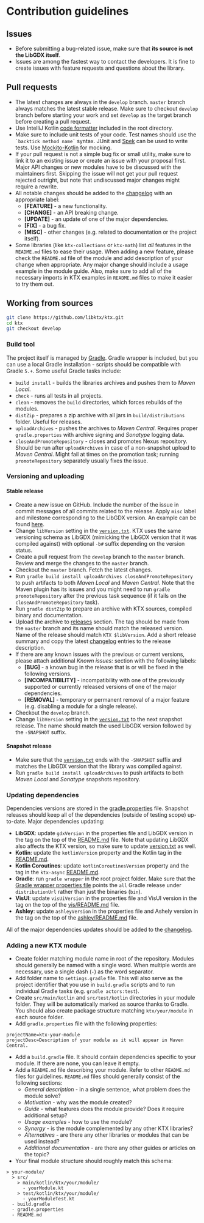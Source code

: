 # Contribution guidelines

## Issues

- Before submitting a bug-related issue, make sure that **its source is not the LibGDX itself**.
- Issues are among the fastest way to contact the developers. It is fine to create issues with feature requests and
questions about the library.

## Pull requests

- The latest changes are always in the `develop` branch. `master` branch always matches the latest stable release. Make
sure to checkout `develop` branch before starting your work and set `develop` as the target branch before creating
a pull request.
- Use IntelliJ Kotlin [code formatter](../intellij-formatter.xml) included in the root directory.
- Make sure to include unit tests of your code. Test names should use the `` `backtick method name` `` syntax.
JUnit and [Spek](http://spekframework.org/) can be used to write tests. Use
[Mockito-Kotlin](https://github.com/nhaarman/mockito-kotlin) for mocking.
- If your pull request is not a simple bug fix or small utility, make sure to link it to an existing issue or create
an issue with your proposal first. Major API changes or new modules have to be discussed with the maintainers first.
Skipping the issue will not get your pull request rejected outright, but note that undiscussed major changes might
require a rewrite.
- All notable changes should be added to the [changelog](../CHANGELOG.md) with an appropriate label:
  - **[FEATURE]** - a new functionality.
  - **[CHANGE]** - an API breaking change.
  - **[UPDATE]** - an update of one of the major dependencies.
  - **[FIX]** - a bug fix.
  - **[MISC]** - other changes (e.g. related to documentation or the project itself).
- Some libraries (like `ktx-collections` or `ktx-math`) list _all_ features in the `README.md` files to ease their
usage. When adding a new feature, please check the  `README.md` file of the module and add description of your change
when appropriate. Any major change should include a usage example in the module guide. Also, make sure to add all
of the necessary imports in KTX examples in `README.md` files to make it easier to try them out.

## Working from sources

```bash
git clone https://github.com/libktx/ktx.git
cd ktx
git checkout develop
```

### Build tool

The project itself is managed by [Gradle](http://gradle.org/). Gradle wrapper is included, but you can use a local
Gradle installation - scripts should be compatible with Gradle `5.+`. Some useful Gradle tasks include:

- `build install` - builds the libraries archives and pushes them to _Maven Local_.
- `check` - runs all tests in all projects.
- `clean` - removes the `build` directories, which forces rebuilds of the modules.
- `distZip` - prepares a zip archive with all jars in `build/distributions` folder. Useful for releases.
- `uploadArchives` - pushes the archives to _Maven Central_. Requires proper `gradle.properties` with archive signing
and _Sonatype_ logging data.
- `closeAndPromoteRepository` - closes and promotes Nexus repository. Should be run after `uploadArchives` in
case of a non-snapshot upload to _Maven Central_. Might fail at times on the promotion task; running `promoteRepository`
separately usually fixes the issue.

### Versioning and uploading

#### Stable release

- Create a new issue on GitHub. Include the number of the issue in commit messages of all commits related to the release.
Apply `misc` label and milestone corresponding to the LibGDX version. An example can be found
[here](https://github.com/libktx/ktx/issues/191).
- Change `libVersion` setting in the [`version.txt`](../version.txt). KTX uses the same versioning schema as LibGDX
(mimicking the LibGDX version that it was compiled against) with optional `-b#` suffix depending on the version status.
- Create a pull request from the `develop` branch to the `master` branch. Review and merge the changes to the `master`
branch.
- Checkout the `master` branch. Fetch the latest changes.
- Run `gradle build install uploadArchives closeAndPromoteRepository` to push artifacts to both _Maven Local_ and
_Maven Central_. Note that the Maven plugin has its issues and you might need to run `gradle promoteRepository` after
the previous task sequence (if it fails on the `closeAndPromoteRepository` task).
- Run `gradle distZip` to prepare an archive with KTX sources, compiled binary and documentation.
- Upload the archive to [releases](https://github.com/libktx/ktx/releases) section. The tag should be made from the
`master` branch and its name should match the released version. Name of the release should match `KTX $libVersion`.
Add a short release summary and copy the latest [changelog](../CHANGELOG.md) entries to the release description.
- If there are any known issues with the previous or current versions, please attach additional _Known issues:_ section
with the following labels:
  - **[BUG]** - a known bug in the release that is or will be fixed in the following versions.
  - **[INCOMPATIBILITY]** - incompatibility with one of the previously supported or currently released versions of one
  of the major dependencies.
  - **[REMOVAL]** - temporary or permanent removal of a major feature (e.g. disabling a module for a single release).
- Checkout the `develop` branch.
- Change `libVersion` setting in the [`version.txt`](../version.txt) to the next snapshot release. The name should
match the used LibGDX version followed by the `-SNAPSHOT` suffix.

#### Snapshot release

- Make sure that the [`version.txt`](../version.txt) ends with the `-SNAPSHOT` suffix and matches the LibGDX version
that the library was compiled against.
- Run `gradle build install uploadArchives` to push artifacts to both _Maven Local_ and _Sonatype_ snapshots repository.

### Updating dependencies

Dependencies versions are stored in the [gradle.properties](../gradle.properties) file. Snapshot releases should keep
all of the dependencies (outside of testing scope) up-to-date. Major dependencies updating:

- **LibGDX**: update `gdxVersion` in the properties file and LibGDX version in the tag on the top of the 
[README.md](../README.md) file. Note that updating LibGDX also affects the KTX version, so make sure to update
[version.txt](../version.txt) as well.
- **Kotlin**: update the `kotlinVersion` property and the Kotlin tag in the [README.md](../README.md).
- **Kotlin Coroutines**: update `kotlinCoroutinesVersion` property and the tag in the
`ktx-async` [README.md](../async/README.md).
- **Gradle**: run `gradle wrapper` in the root project folder. Make sure that the
[Gradle wrapper properties file](../gradle/wrapper/gradle-wrapper.properties) points the `all` Gradle release under
`distributionUrl` rather than just the binaries (`bin`).
- **VisUI**: update `visUiVersion` in the properties file and VisUI version in the tag on the top of the 
[vis/README.md](../vis/README.md) file.
- **Ashley**: update `ashleyVersion` in the properties file and Ashely version in the tag on the top of the 
[ashley/README.md](../ashley/README.md) file.

All of the major dependencies updates should be added to the [changelog](../CHANGELOG.md).

### Adding a new KTX module

- Create folder matching module name in root of the repository. Modules should generally be named with a single word.
When multiple words are necessary, use a single dash (`-`) as the word separator.
- Add folder name to `settings.gradle` file. This will also serve as the project identifier that you use in
`build.gradle` scripts and to run individual Gradle tasks (e.g. `gradle actors:test`).
- Create `src/main/kotlin` and `src/test/kotlin` directories in your module folder. They will be automatically marked
as source thanks to Gradle. You should also create package structure matching `ktx/your/module` in each source folder.
- Add `gradle.properties` file with the following properties:

```properties
projectName=ktx-your-module
projectDesc=Description of your module as it will appear in Maven Central.
```

- Add a `build.gradle` file. It should contain dependencies specific to your module. If there are none, you can leave it
empty.
- Add a `README.md` file describing your module. Refer to other `README.md` files for guidelines. `README.md` files
should generally consist of the following sections:
  - _General description_ - in a single sentence, what problem does the module solve?
  - _Motivation_ - why was the module created?
  - _Guide_ - what features does the module provide? Does it require additional setup?
  - _Usage examples_ - how to use the module?
  - _Synergy_ - is the module complemented by any other KTX libraries?
  - _Alternatives_ - are there any other libraries or modules that can be used instead?
  - _Additional documentation_ - are there any other guides or articles on the topic?
- Your final module structure should roughly match this schema:

```
> your-module/
  > src/
    > main/kotlin/ktx/your/module/
      - yourModule.kt
    > test/kotlin/ktx/your/module/
      - yourModuleTest.kt
  - build.gradle
  - gradle.properties
  - README.md
```
